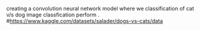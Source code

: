 creating a convolution neural network model where we classification of cat v/s dog image classfication perform .
#https://www.kaggle.com/datasets/salader/dogs-vs-cats/data
